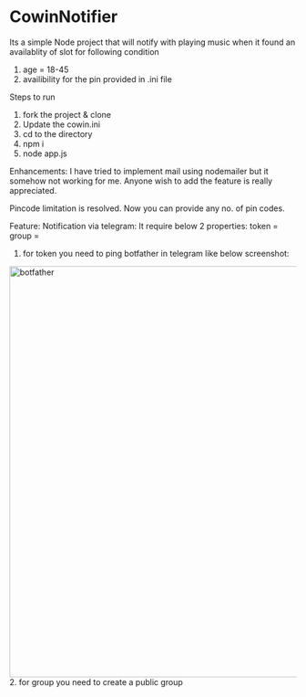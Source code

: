 # CowinNotifier
Its a simple Node project that will notify with playing music when it found an availablity of slot for following condition
1. age = 18-45
2. availibility for the pin provided in .ini file

Steps to run
1. fork the project & clone
2. Update the cowin.ini
3. cd to the directory
4. npm i
5. node app.js

Enhancements:
I have tried to implement mail using nodemailer but it somehow not working for me.
Anyone wish to add the feature is really appreciated.

Pincode limitation is resolved. Now you can provide any no. of pin codes.

Feature:
Notification via telegram:
It require below 2 properties:
token = <token here>
group = <public group>
1. for token you need to ping botfather in telegram like below screenshot:
  <img width="720" alt="botfather" src="https://user-images.githubusercontent.com/4593619/118679966-f93bb680-b81b-11eb-8c6f-918876e0d787.png">
2. for group you need to create a public group
